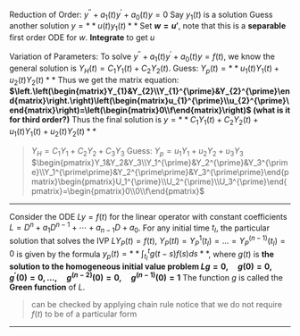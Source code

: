 Reduction of Order:
$y^{\prime\prime}+a_{1}(t)y^{\prime}+a_{0}(t)y=0$
Say $y_{1}(t)$ is a solution
Guess another solution $y=**u(t)y_1(t)**$
Set **$w = u'$**, note that this is a **separable** first order ODE for $w$. 
**Integrate** to get $u$

Variation of Parameters:
To solve $y^{\prime\prime}+a_{1}(t)y^{\prime}+a_{0}(t)y=f(t)$, we know the general solution is $Y_{H}(t)=C_{1}Y_{1}(t)+C_{2}Y_{2}(t)$. 
Guess: $Y_p(t)=**u_1(t)Y_1(t)+u_2(t)Y_2(t)**$
Thus we get the matrix equation:
**$\left.\left(\begin{matrix}Y_{1}&Y_{2}\\Y_{1}^{\prime}&Y_{2}^{\prime}\end{matrix}\right.\right)\left(\begin{matrix}u_{1}^{\prime}\\u_{2}^{\prime}\end{matrix}\right)=\left(\begin{matrix}0\\f\end{matrix}\right)$ (what is it for third order?)**
Thus the final solution is $y=**C_{1}Y_{1}(t)+C_{2}Y_{2}(t)+u_1(t)Y_1(t)+u_2(t)Y_2(t)**$
> $Y_{H}=C_{1}Y_{1}+C_{2}Y_{2}+C_{3}Y_{3}$
> Guess: $Y_{p}=u_{1}Y_{1}+u_{2}Y_{2}+u_{3}Y_{3}$
> $\begin{pmatrix}Y_1&Y_2&Y_3\\Y_1^{\prime}&Y_2^{\prime}&Y_3^{\prime}\\Y_1^{\prime\prime}&Y_2^{\prime\prime}&Y_3^{\prime\prime}\end{pmatrix}\begin{pmatrix}U_1^{\prime}\\U_2^{\prime}\\U_3^{\prime}\end{pmatrix}=\begin{pmatrix}0\\0\\f\end{pmatrix}$

***

Consider the ODE $Ly=f(t)$ for the linear operator with constant coefficients $L=D^{n}+a_{1}D^{n-1}+\cdots+a_{n-1}D+a_{0}$. 
For any initial time $t_I$, the particular solution that solves the IVP $LY_P(t)=f(t),~Y_P(tI)=Y_P^1(t_I)=\ldots=Y_P^{(n-1)}(t_I)=0$ is given by the formula $y_{p}(t)=**\int_{t_{I}}^{t}g(t-s)f(s)ds**$, where $g(t)$ is **the solution to the homogeneous initial value problem $Lg=0,\quad g(0)=0,\quad g^{\prime}(0)=0,\ldots,\quad g^{(n-2)}(0)=0,\quad g^{(n-1)}(0)=1$**
The function $g$ is called the **Green function** of $L$.
> can be checked by applying chain rule
> notice that we do not require $f(t)$ to be of a particular form
***
